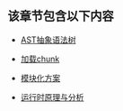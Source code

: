 
## 该章节包含以下内容
  
  
- [AST抽象语法树](AST抽象语法树.md)

  
- [加载chunk](加载chunk.md)

  
- [模块化方案](模块化方案.md)

  
- [运行时原理与分析](运行时原理与分析.md)

  